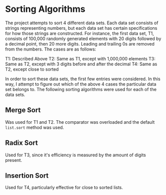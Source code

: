 Sorting Algorithms
==================

The project attempts to sort 4 different data sets. Each data set consists of strings representing numbers, but each data set has certain specifications for how those strings are constructed. For instance, the first data set, T1, consists of 100,000 randomly generated elements with 20 digits followed by a decimal point, then 20 more digits. Leading and trailing 0s are removed from the numbers. The cases are as follows:

  T1: Described Above
  T2: Same as T1, except with 1,000,000 elements
  T3: Same as T2, except with 3 digits before and after the decimal
  T4: Same as T2, except close to sorted
  
In order to sort these data sets, the first few entries were considered. In this way, I attempt to figure out which of the above 4 cases the particular data set belongs to. The following sorting algorithms were used for each of the data sets.

Merge Sort
----------

Was used for T1 and T2. The comparator was overloaded and the default `list.sort` method was used.

Radix Sort
----------

Used for T3, since it's efficiency is measured by the amount of digits present.

Insertion Sort
--------------

Used for T4, particularly effective for close to sorted lists.
